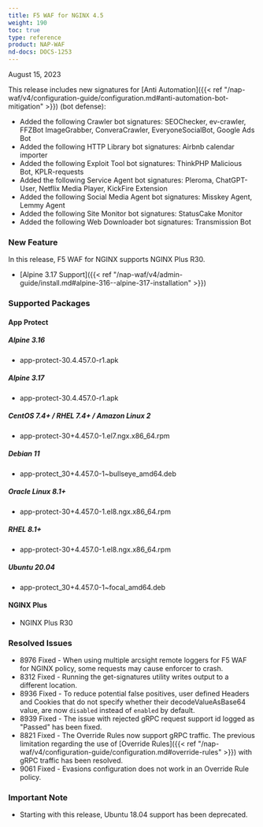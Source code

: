 ```yaml
---
title: F5 WAF for NGINX 4.5
weight: 190
toc: true
type: reference
product: NAP-WAF
nd-docs: DOCS-1253
---
```


August 15, 2023

This release includes new signatures for [Anti Automation]({{< ref "/nap-waf/v4/configuration-guide/configuration.md#anti-automation-bot-mitigation" >}}) (bot defense):

- Added the following Crawler bot signatures: SEOChecker, ev-crawler, FFZBot ImageGrabber, ConveraCrawler, EveryoneSocialBot, Google Ads Bot
- Added the following HTTP Library bot signatures: Airbnb calendar importer
- Added the following Exploit Tool bot signatures: ThinkPHP Malicious Bot, KPLR-requests
- Added the following Service Agent bot signatures: Pleroma, ChatGPT-User, Netflix Media Player, KickFire Extension
- Added the following Social Media Agent bot signatures: Misskey Agent, Lemmy Agent
- Added the following Site Monitor bot signatures: StatusCake Monitor
- Added the following Web Downloader bot signatures: Transmission Bot


### New Feature

In this release, F5 WAF for NGINX supports NGINX Plus R30.

- [Alpine 3.17 Support]({{< ref "/nap-waf/v4/admin-guide/install.md#alpine-316--alpine-317-installation" >}})

### Supported Packages

#### App Protect

##### Alpine 3.16

- app-protect-30.4.457.0-r1.apk

##### Alpine 3.17

- app-protect-30.4.457.0-r1.apk

##### CentOS 7.4+ / RHEL 7.4+ / Amazon Linux 2

- app-protect-30+4.457.0-1.el7.ngx.x86_64.rpm

##### Debian 11

- app-protect_30+4.457.0-1~bullseye_amd64.deb

##### Oracle Linux 8.1+

- app-protect-30+4.457.0-1.el8.ngx.x86_64.rpm

##### RHEL 8.1+

- app-protect-30+4.457.0-1.el8.ngx.x86_64.rpm

##### Ubuntu 20.04

- app-protect_30+4.457.0-1~focal_amd64.deb


#### NGINX Plus

- NGINX Plus R30


### Resolved Issues

- 8976 Fixed - When using multiple arcsight remote loggers for F5 WAF for NGINX policy, some requests may cause enforcer to crash.
- 8312 Fixed - Running the get-signatures utility writes output to a different location.
- 8936 Fixed - To reduce potential false positives, user defined Headers and Cookies that do not specify whether their decodeValueAsBase64 value, are now `disabled` instead of `enabled` by default.
- 8939 Fixed - The issue with rejected gRPC request support id logged as "Passed" has been fixed.
- 8821 Fixed - The Override Rules now support gRPC traffic. The previous limitation regarding the use of [Override Rules]({{< ref "/nap-waf/v4/configuration-guide/configuration.md#override-rules" >}}) with gRPC traffic has been resolved.
- 9061 Fixed - Evasions configuration does not work in an Override Rule policy.


### **Important Note**

- Starting with this release, Ubuntu 18.04 support has been deprecated.
